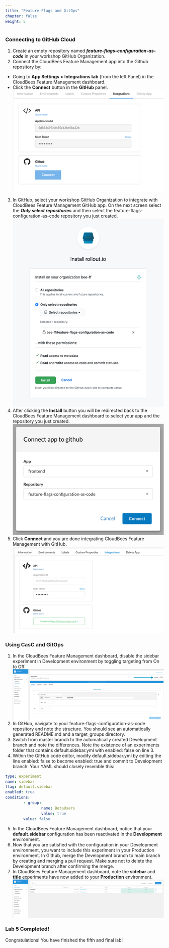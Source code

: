 ```yaml
---
title: "Feature Flags and GitOps"
chapter: false
weight: 5
--- 
```


### Connecting to GitHub Cloud
1. Create an empty repository named ***feature-flags-configuration-as-code*** in your workshop GitHub Organization. 
2. Connect the CloudBees Feature Management app into the Github repository by:
  - Going to **App Settings > Integrations tab** (from the left Panel) in the CloudBees Feature Management dashboard.
  - Click the **Connect** button in the **GitHub** panel. ![GitHub App](app-integrations.png?width=50pc)
3. In GitHub, select your workshop GitHub Organization to integrate with CloudBees Feature Management GitHub app. On the next screen select the ***Only select repositories*** and then select the feature-flags-configuration-as-code repository you just created. ![GitHub App](github-app-repo.png?width=50pc)
4. After clicking the **Install** button you will be redirected back to the CloudBees Feature Management dashboard to select your app and the repository you just created. ![GitHub App](github-rollout-confirmation.png?width=50pc) 
5. Click **Connect** and you are done integrating CloudBees Feature Management with GitHub. ![Connected](connected.png?width=50pc) 

### Using CasC and GitOps
1. In the CloudBees Feature Management dashboard, disable the sidebar experiment in Development environment by toggling targeting from On to Off. ![Connected](sidebar_killed.png?width=50pc)
2. In GitHub, navigate to your feature-flags-configuration-as-code repository and note the structure. You should see an automatically generated README.md and a target_groups directory.
3. Switch from master branch to the automatically created Development branch and note the differences. Note the existence of an experiments folder that contains default.sidebar.yml with enabled: false on line 3.
4. Within the GitHub code editor, modify default.sidebar.yml by editing the line enabled: false to become enabled: true and commit to Development branch. Your YAML should closely resemble this:

```YAML
type: experiment
name: sidebar
flag: default.sidebar
enabled: true
conditions:
  		- group:
      			name: BetaUsers
    			value: true
		value: false
```
5. In the CloudBees Feature Management dashboard, notice that your **default.sidebar** configuration has been reactivated in the **Development** environment.
6. Now that you are satisfied with the configuration in your Development environment, you want to include this experiment in your Production environment. In Github, merge the Development branch to main branch by creating and merging a pull request. Make sure not to delete the Development branch after confirming the merge.
7. In CloudBees Feature Management dashboard, note the **sidebar** and **title** experiments have now added to your **Production** environment. ![Connected](production_sidebar.png?width=50pc)

### Lab 5 Completed!
Congratulations! You have finished the fifth and final lab!
